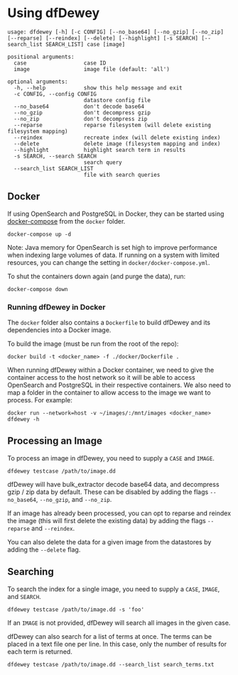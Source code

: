 # Using dfDewey

```shell
usage: dfdewey [-h] [-c CONFIG] [--no_base64] [--no_gzip] [--no_zip] [--reparse] [--reindex] [--delete] [--highlight] [-s SEARCH] [--search_list SEARCH_LIST] case [image]

positional arguments:
  case                  case ID
  image                 image file (default: 'all')

optional arguments:
  -h, --help            show this help message and exit
  -c CONFIG, --config CONFIG
                        datastore config file
  --no_base64           don't decode base64
  --no_gzip             don't decompress gzip
  --no_zip              don't decompress zip
  --reparse             reparse filesystem (will delete existing filesystem mapping)
  --reindex             recreate index (will delete existing index)
  --delete              delete image (filesystem mapping and index)
  --highlight           highlight search term in results
  -s SEARCH, --search SEARCH
                        search query
  --search_list SEARCH_LIST
                        file with search queries
```

## Docker

If using OpenSearch and PostgreSQL in Docker, they can be started using
[docker-compose](https://docs.docker.com/compose/install/) from the `docker`
folder.

```shell
docker-compose up -d
```

Note: Java memory for OpenSearch is set high to improve performance when
indexing large volumes of data. If running on a system with limited resources,
you can change the setting in `docker/docker-compose.yml`.

To shut the containers down again (and purge the data), run:

```shell
docker-compose down
```

### Running dfDewey in Docker

The `docker` folder also contains a `Dockerfile` to build dfDewey and its
dependencies into a Docker image.

To build the image (must be run from the root of the repo):

```shell
docker build -t <docker_name> -f ./docker/Dockerfile .
```

When running dfDewey within a Docker container, we need to give the container
access to the host network so it will be able to access OpenSearch and
PostgreSQL in their respective containers. We also need to map a folder in the
container to allow access to the image we want to process. For example:

```shell
docker run --network=host -v ~/images/:/mnt/images <docker_name> dfdewey -h
```

## Processing an Image

To process an image in dfDewey, you need to supply a `CASE` and `IMAGE`.

```shell
dfdewey testcase /path/to/image.dd
```

dfDewey will have bulk_extractor decode base64 data, and decompress gzip / zip
data by default. These can be disabled by adding the flags `--no_base64`,
`--no_gzip`, and `--no_zip`.

If an image has already been processed, you can opt to reparse and reindex the
image (this will first delete the existing data) by adding the flags
`--reparse` and `--reindex`.

You can also delete the data for a given image from the datastores by adding
the `--delete` flag.

## Searching

To search the index for a single image, you need to supply a `CASE`, `IMAGE`,
and `SEARCH`.

```shell
dfdewey testcase /path/to/image.dd -s 'foo'
```

If an `IMAGE` is not provided, dfDewey will search all images in the given case.

dfDewey can also search for a list of terms at once. The terms can be placed in
a text file one per line. In this case, only the number of results for each term
is returned.

```shell
dfdewey testcase /path/to/image.dd --search_list search_terms.txt
```

